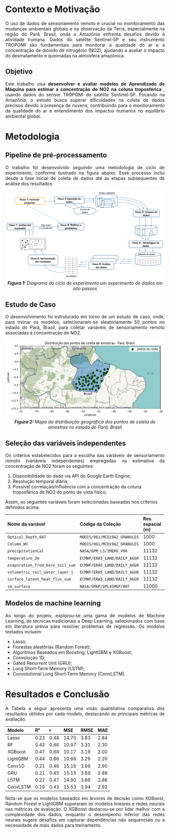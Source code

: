 # Contexto e Motivação

<p align="justify">
O uso de dados de sensoriamento remoto é crucial no monitoramento das mudanças ambientais globais e na observação da Terra, especialmente na região do Pará, Brasil, onde a Amazônia enfrenta desafios devido à atividade humana. Dados do satélite Sentinel-5P e seu instrumento TROPOMI são fundamentais para monitorar a qualidade do ar e a concentração de dióxido de nitrogênio (NO2), ajudando a avaliar o impacto do desmatamento e queimadas na atmosfera amazônica.
</p>

## Objetivo

<p align="justify">
Este trabalho visa <b>desenvolver e avaliar modelos de Aprendizado de Máquina para estimar a concentração de NO2 na coluna troposférica </b>, usando dados do sensor TROPOMI do satélite Sentinel-5P. Focando na Amazônia, o estudo busca superar dificuldades na coleta de dados precisos devido à presença de nuvens, contribuindo para o monitoramento da qualidade do ar e entendimento dos impactos humanos no equilíbrio ambiental global.
</p>

# Metodologia

## Pipeline de pré-processamento

<p align="justify">
O trabalho foi desenvolvido seguindo uma metodologia de ciclo de experimento, conforme ilustrado na figura abaixo. Esse processo inclui desde a fase inicial de coleta de dados até as etapas subsequentes de análise dos resultados.
</p>

<p  align="center">
    <img src="assets/img/ciclo_exp.png" alt>
    <em> <b>Figura 1: </b>Diagrama do ciclo de experimento um experimento de dados em oito passos</em>
</p>

## Estudo de Caso
<p align="justify">
O desenvolvimento foi estruturado em torno de um estudo de caso, onde, para treinar os modelos, selecionaram-se aleatoriamente 50 pontos no estado do Pará, Brasil, para coletar variáveis de sensoriamento remoto associadas à concentração de NO2.
</p>

<p  align="center">
    <img src="assets/img/pontos_coleta.png" alt>
    <em> <b>Figura 2: </b>Mapa da distribuição geográfica dos pontos de coleta de amostras no estado do Pará, Brasil</em>
</p>

## Seleção das variáveis independentes

<p align="justify">
Os critérios estabelecidos para a escolha das variáveis de sensoriamento remoto (variáveis independentes) empregadas na estimativa da concentração de NO2 foram os seguintes:
    <ol>
      <li>Disponibilidade do dado via API do Google Earth Engine;</li>
      <li>Resolução temporal diária;</li>
      <li>Possível correlação/influência com a concentração da coluna troposférica de NO2 do ponto de vista físico;</li>
    </ol>

Assim, as seguintes variáveis foram selecionadas baseadas nos críterios definidos acima:
</p>

| Nome da variável        | Código da Coleção          | Res. espacial (m) |
|:-------------|:------------------|:------|
| ```Optical_Depth_047```           | ```MODIS/061/MCD19A2_GRANULES``` | 1000  |
| ```Column_WV```           | ```MODIS/061/MCD19A2_GRANULES``` | 1000  |
| ```precipitationCal```           | ```NASA/GPM_L3/IMERG_V06``` | 11132  |
| ```temperature_2m```           | ```ECMWF/ERA5_LAND/DAILY_AGGR``` | 11132  |
| ```evaporation_from_bare_soil_sum```           | ```ECMWF/ERA5_LAND/DAILY_AGGR``` | 11132  |
| ```volumetric_soil_water_layer_1```           | ```ECMWF/ERA5_LAND/DAILY_AGGR``` | 11132  |
| ```surface_latent_heat_flux_sum```           | ```ECMWF/ERA5_LAND/DAILY_AGGR``` | 11132  |
| ```sm_surface```           | ```NASA/SMAP/SPL4SMGP/007``` | 11000  |

## Modelos de machine learning

<p align="justify">
Ao longo do projeto, explorou-se uma gama de modelos de Machine Learning, de técnicas tradicionais a Deep Learning, selecionados com base em literatura prévia para resolver problemas de regressão. Os modelos testados incluem:
    <ul>
      <li>Lasso;</li>
      <li>Florestas aleatórias (Random Forest);</li>
      <li>Algoritmos Baseados em Boosting: LightGBM e XGBoost;</li>
      <li>Convolução 1D;</li>
      <li>Gated Recurrent Unit (GRU);</li>
      <li>Long Short-Term Memory (LSTM);</li>
      <li>Convolutional Long Short-Term Memory (ConvLSTM).</li>
    </ul>
</p>

# Resultados e Conclusão

<p align="justify">
A Tabela a seguir apresenta uma visão quantitativa comparativa dos resultados obtidos por cada modelo, destacando as principais métricas de avaliação.
</p>

| Modelo        | R²          | r | MSE | RMSE | MAE |
|:-------------|:----|:----|:------|:------|:------|
| Lasso | 0.23 | 0.48  | 14.70  | 3.83  | 2.84  |
| RF | 0.43 | 0.66 | 10.97 | 3.31 | 2.30 |
| XGBoost | 0.47 | 0.68 | 10.17 | 3.19 | 2.00 |
| LightGBM | 0.44 | 0.66 | 10.66 | 3.26 | 2.20 |
| Conv1D | 0.21 | 0.46 | 15.16 | 3.89 | 2.90 |
| GRU | 0.21 | 0.45 | 15.15 | 3.89 | 2.88 |
| LSTM | 0.22 | 0.47 | 14.90 | 3.86 | 2.86 |
| ConvLSTM | 0.19 | 0.43 | 15.53 | 3.94 | 2.92 |

<p align="justify">
Nota-se que os modelos baseados em árvores de decisão como XGBoost, Random Forest e LightGBM superaram os modelos lineares e redes neurais nas métricas de avaliação. O XGBoost destacou-se por lidar melhor com a complexidade dos dados, enquanto o desempenho inferior das redes neurais sugere desafios em capturar dependências não sequenciais ou a necessidade de mais dados para treinamento.
</p>
